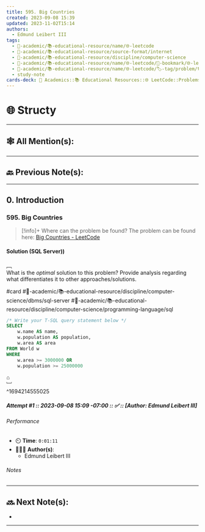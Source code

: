 ```yaml
---
title: 595. Big Countries
created: 2023-09-08 15:39
updated: 2023-11-02T15:14
authors:
  - Edmund Leibert III
tags:
  - 🔴-academic/📚-educational-resource/name/🌐-leetcode
  - 🔴-academic/📚-educational-resource/source-format/internet
  - 🔴-academic/📚-educational-resource/discipline/computer-science
  - 🔴-academic/📚-educational-resource/name/🌐-leetcode/🔖-bookmark/🌐-leetcode/problems/595-big-countries
  - 🔴-academic/📚-educational-resource/name/🌐-leetcode/🏷️-tag/problem/tag/topic/database
  - study-note
cards-deck: 🔴 Academics::📚 Educational Resources::🌐 LeetCode::Problems::595. Big Countries
---
```


# 🌐 Structy

---

## 🕸️ All Mention(s): 

---

## 🔙 Previous Note(s):

---

## 0. Introduction

### 595. Big Countries

> [!info]+ Where can the problem be found?
> The problem can be found here: [Big Countries - LeetCode](https://leetcode.com/problems/big-countries/description/)

#### Solution (SQL Server))

﹇<br>
What is the _optimal_ solution to this problem? Provide analysis regarding what differentiates it to other approaches/solutions.

#card #🔴-academic/📚-educational-resource/discipline/computer-science/dbms/sql-server #🔴-academic/📚-educational-resource/discipline/computer-science/programming-language/sql 

```sql
/* Write your T-SQL query statement below */
SELECT 
    w.name AS name,
    w.population AS population,
    w.area AS area
FROM World w
WHERE
    w.area >= 3000000 OR
    w.population >= 25000000
```

⌂
<br>﹈<br>^1694214555025

##### Attempt #1 :: 2023-09-08 15:09 -07:00 :: ✅ :: \[Author: Edmund Leibert III\]

###### Performance

- ⏲️ **Time**: `0:01:11`
- 🧔🏽‍♂️ **Author(s)**:
	- Edmund Leibert III

###### Notes


---

## 🔜 Next Note(s):
- 

---



